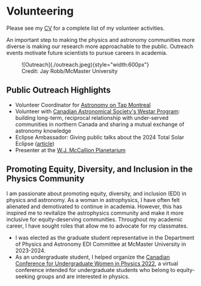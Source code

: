 # Volunteering
Please see my [CV](../cv/index.md) for a complete list of my volunteer activities.

An important step to making the physics and astronomy communities more diverse is making our research more approachable to the public. Outreach events motivate future scientists to pursue careers in academia.

<figure markdown>
  ![Outreach](./outreach.jpeg){style="width:600px"}
  <figcaption> Credit: Jay Robb/McMaster University
</figure>

## Public Outreach Highlights
- Volunteer Coordinator for [Astronomy on Tap Montreal](https://astronomyontap.org/locations/montreal-qc-canada/)
- Volunteer with [Canadian Astronomical Society's Westar Program](https://casca.ca/?page_id=7598): building long-term, reciprocal relationship with under-served communities in northern Canada and sharing a mutual exchange of astronomy knowledge
- Eclipse Ambassador: Giving public talks about the 2024 Total Solar Eclipse ([article](https://gs.mcmaster.ca/eclipse-ambassador-brings-science-into-the-community/))
- Presenter at the [W.J. McCallion Planetarium](https://planetarium.physics.mcmaster.ca/)

## Promoting Equity, Diversity, and Inclusion in the Physics Community

I am passionate about promoting equity, diversity, and inclusion (EDI) in physics and astronomy. As a woman in astrophysics, I have often felt alienated and demotivated to continue in academia. However, this has inspired me to revitalize the astrophysics community and make it more inclusive for equity-deserving communities. Throughout my academic career, I have sought roles that allow me to advocate for my classmates.

- I was elected as the graduate student representative in the Department of Physics and Astronomy EDI Committee at McMaster University in 2023-2024.
- As an undergraduate student, I helped organize the [Canadian Conference for Undergraduate Women in Physics 2022](https://ccuwip.cap.ca/about/past-locations/2022-virtual/), a virtual conference intended for undergraduate students who belong to equity-seeking groups and are interested in physics.